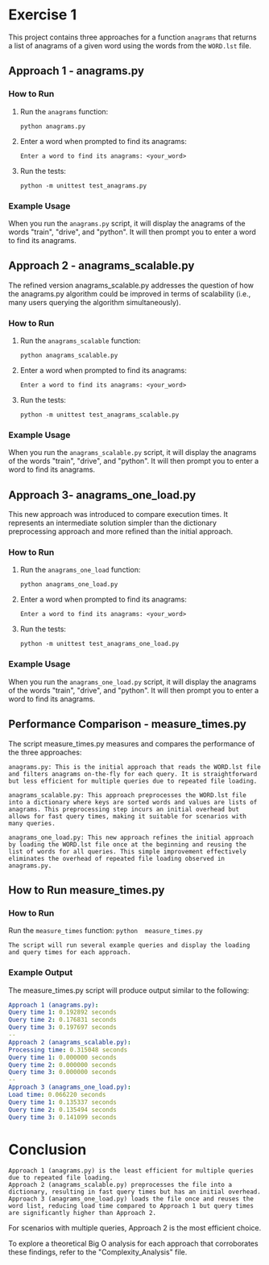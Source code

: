# Exercise 1

This project contains three approaches for a function `anagrams` that returns a list of anagrams of a given word using the words from the `WORD.lst` file.

## Approach 1 - anagrams.py

### How to Run

1. Run the `anagrams` function:
    ```
    python anagrams.py
    ```

2. Enter a word when prompted to find its anagrams:
    ```
    Enter a word to find its anagrams: <your_word>
    ```

3. Run the tests:
    ```
    python -m unittest test_anagrams.py
    ```

### Example Usage

When you run the `anagrams.py` script, it will display the anagrams of the words "train", "drive", and "python". It will then prompt you to enter a word to find its anagrams.


## Approach 2 - anagrams_scalable.py

The refined version anagrams_scalable.py addresses the question of how the anagrams.py algorithm could be improved in terms of scalability (i.e., many users querying the algorithm simultaneously).

### How to Run

1. Run the `anagrams_scalable` function:
    ```
    python anagrams_scalable.py
    ```

2. Enter a word when prompted to find its anagrams:
    ```
    Enter a word to find its anagrams: <your_word>
    ```

3. Run the tests:
    ```
    python -m unittest test_anagrams_scalable.py
    ```

### Example Usage

When you run the `anagrams_scalable.py` script, it will display the anagrams of the words "train", "drive", and "python". It will then prompt you to enter a word to find its anagrams.

## Approach 3- anagrams_one_load.py

This new approach was introduced to compare execution times. It represents an intermediate solution simpler than the dictionary preprocessing approach and more refined than the initial approach.

### How to Run

1. Run the `anagrams_one_load` function:
    ```
    python anagrams_one_load.py
    ```

2. Enter a word when prompted to find its anagrams:
    ```
    Enter a word to find its anagrams: <your_word>
    ```

3. Run the tests:
    ```
    python -m unittest test_anagrams_one_load.py
    ```

### Example Usage

When you run the `anagrams_one_load.py` script, it will display the anagrams of the words "train", "drive", and "python". It will then prompt you to enter a word to find its anagrams.

## Performance Comparison - measure_times.py

The script measure_times.py measures and compares the performance of the three approaches:

    anagrams.py: This is the initial approach that reads the WORD.lst file and filters anagrams on-the-fly for each query. It is straightforward but less efficient for multiple queries due to repeated file loading.

    anagrams_scalable.py: This approach preprocesses the WORD.lst file into a dictionary where keys are sorted words and values are lists of anagrams. This preprocessing step incurs an initial overhead but allows for fast query times, making it suitable for scenarios with many queries.

    anagrams_one_load.py: This new approach refines the initial approach by loading the WORD.lst file once at the beginning and reusing the list of words for all queries. This simple improvement effectively eliminates the overhead of repeated file loading observed in anagrams.py.

## How to Run measure_times.py

### How to Run

Run the `measure_times` function:
    ```python 
    measure_times.py
    ```

    The script will run several example queries and display the loading and query times for each approach.

### Example Output

The measure_times.py script will produce output similar to the following:

 ```yaml
Approach 1 (anagrams.py):
Query time 1: 0.192892 seconds
Query time 2: 0.176831 seconds
Query time 3: 0.197697 seconds
--
Approach 2 (anagrams_scalable.py):
Processing time: 0.315048 seconds
Query time 1: 0.000000 seconds   
Query time 2: 0.000000 seconds   
Query time 3: 0.000000 seconds   
--
Approach 3 (anagrams_one_load.py):
Load time: 0.066220 seconds   
Query time 1: 0.135337 seconds
Query time 2: 0.135494 seconds
Query time 3: 0.141099 seconds
 ```


 # Conclusion

    Approach 1 (anagrams.py) is the least efficient for multiple queries due to repeated file loading.
    Approach 2 (anagrams_scalable.py) preprocesses the file into a dictionary, resulting in fast query times but has an initial overhead.
    Approach 3 (anagrams_one_load.py) loads the file once and reuses the word list, reducing load time compared to Approach 1 but query times are significantly higher than Approach 2.

For scenarios with multiple queries, Approach 2 is the most efficient choice.

To explore a theoretical Big O analysis for each approach that corroborates these findings, refer to the "Complexity_Analysis" file.